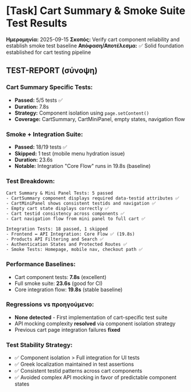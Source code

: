 # [Task] Cart Summary & Smoke Suite Test Results
**Ημερομηνία:** 2025-09-15
**Σκοπός:** Verify cart component reliability and establish smoke test baseline
**Απόφαση/Αποτέλεσμα:** ✅ Solid foundation established for cart testing pipeline

## TEST-REPORT (σύνοψη)

### Cart Summary Specific Tests:
- **Passed:** 5/5 tests ✅
- **Duration:** 7.8s
- **Strategy:** Component isolation using `page.setContent()`
- **Coverage:** CartSummary, CartMiniPanel, empty states, navigation flow

### Smoke + Integration Suite:
- **Passed:** 18/19 tests ✅
- **Skipped:** 1 test (mobile menu hydration issue)
- **Duration:** 23.6s
- **Notable:** Integration "Core Flow" runs in 19.8s (baseline)

### Test Breakdown:
```
Cart Summary & Mini Panel Tests: 5 passed
- CartSummary component displays required data-testid attributes ✅
- CartMiniPanel shows consistent testids and navigation ✅
- Empty cart state displays correctly ✅
- Cart testid consistency across components ✅
- Cart navigation flow from mini panel to full cart ✅

Integration Tests: 18 passed, 1 skipped
- Frontend ↔ API Integration: Core Flow ✅ (19.8s)
- Products API Filtering and Search ✅
- Authentication States and Protected Routes ✅
- Smoke Tests: Homepage, mobile nav, checkout path ✅
```

### Performance Baselines:
- Cart component tests: **7.8s** (excellent)
- Full smoke suite: **23.6s** (good for CI)
- Core integration flow: **19.8s** (stable baseline)

### Regressions vs προηγούμενο:
- **None detected** - First implementation of cart-specific test suite
- API mocking complexity **resolved** via component isolation strategy
- Previous cart page integration failures **fixed**

### Test Stability Strategy:
- ✅ Component isolation > Full integration for UI tests
- ✅ Greek localization maintained in test assertions
- ✅ Consistent testid patterns across cart components
- ✅ Avoided complex API mocking in favor of predictable component states